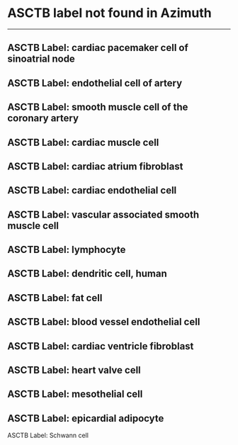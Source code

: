 # ASCTB label not found in Azimuth

---
ASCTB Label: cardiac pacemaker cell of sinoatrial node
---
ASCTB Label: endothelial cell of artery
---
ASCTB Label: smooth muscle cell of the coronary artery
---
ASCTB Label: cardiac muscle cell
---
ASCTB Label: cardiac atrium fibroblast
---
ASCTB Label: cardiac endothelial cell
---
ASCTB Label: vascular associated smooth muscle cell
---
ASCTB Label: lymphocyte
---
ASCTB Label: dendritic cell, human
---
ASCTB Label: fat cell
---
ASCTB Label: blood vessel endothelial cell
---
ASCTB Label: cardiac ventricle fibroblast
---
ASCTB Label: heart valve cell
---
ASCTB Label: mesothelial cell
---
ASCTB Label: epicardial adipocyte
---
ASCTB Label: Schwann cell